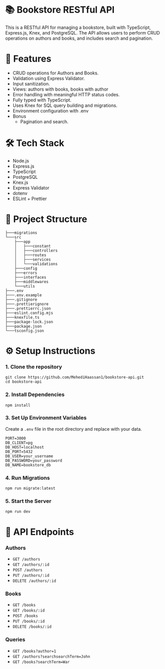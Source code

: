 # 📚 Bookstore RESTful API
This is a RESTful API for managing a bookstore, built with TypeScript, Express.js, Knex, and PostgreSQL. The API allows users to perform CRUD operations on authors and books, and includes search and pagination.

# 🚀 Features
- CRUD operations for Authors and Books.
- Validation using Express Validator.
- Input sanitization.
- Views: authors with books, books with author
- Error handling with meaningful HTTP status codes.
- Fully typed with TypeScript.
- Uses Knex for SQL query building and migrations.
- Environment configuration with .env
- Bonus
    - Pagination and search.

# 🛠️ Tech Stack
- Node.js
- Express.js
- TypeScript
- PostgreSQL
- Knex.js
- Express Validator
- dotenv
- ESLint + Prettier 

# 📁 Project Structure
```
├───migrations
└───src
    ├───app
    │   ├───constant
    │   ├───controllers
    │   ├───routes
    │   ├───services
    │   └───validations
    ├───config
    ├───errors
    ├───interfaces
    ├───middlewares
    └───utils
├───.env
├───.env.example
├───.gitignore
├───.prettierignore
├───.prettierrc.json
├───eslint.config.mjs
├───knexfile.ts
├───package-lock.json
├───package.json
└───tsconfig.json
```

# ⚙️ Setup Instructions
### 1. Clone the repository
```
git clone https://github.com/MehediHaassan1/bookstore-api.git
cd bookstore-api
```
### 2. Install Dependencies
```
npm install
```
### 3. Set Up Environment Variables
Create a ```.env``` file in the root directory and replace with your data.
```
PORT=3000
DB_CLIENT=pg
DB_HOST=localhost
DB_PORT=5432
DB_USER=your_username
DB_PASSWORD=your_password
DB_NAME=bookstore_db
```
### 4. Run Migrations
```
npm run migrate:latest
```
### 5. Start the Server
```
npm run dev
```

# 🧪 API Endpoints
### Authors
- ```GET /authors```
- ```GET /authors/:id```
- ```POST /authors```
- ```PUT /authors/:id```
- ```DELETE /authors/:id```
### Books
- ```GET /books```
- ```GET /books/:id```
- ```POST /books```
- ```PUT /books/:id```
- ```DELETE /books/:id```
### Queries
- ```GET /books?author=1```
- ```GET /authors?searchsearchTerm=John```
- ```GET /books?searchTerm=War```
